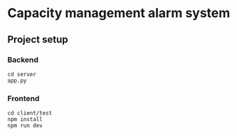 # Capacity management alarm system

## Project setup

### Backend

```
cd server
app.py
```

### Frontend

```
cd client/test
npm install
npm run dev
```
